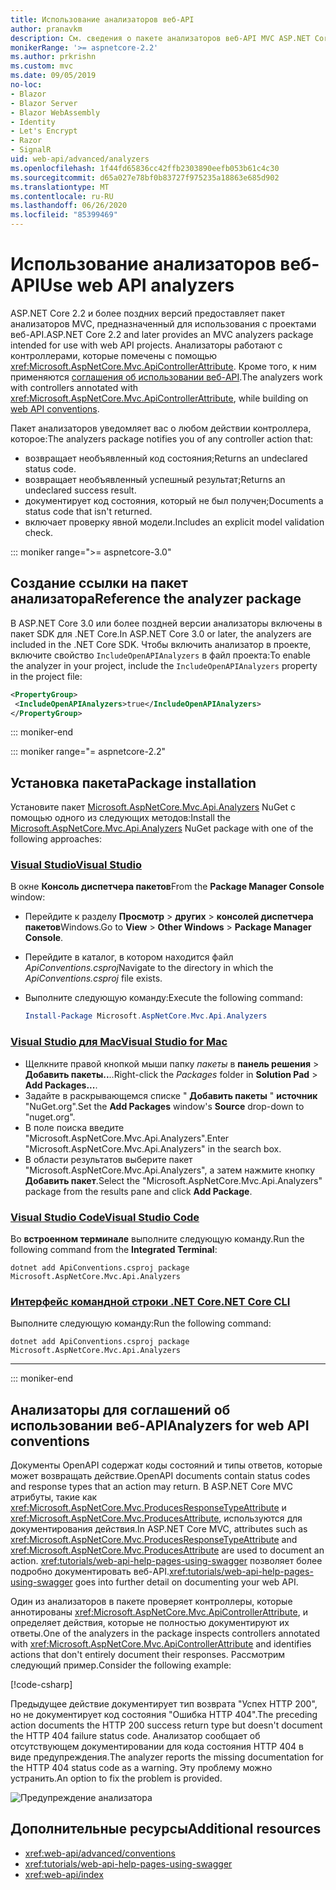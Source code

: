 ```yaml
---
title: Использование анализаторов веб-API
author: pranavkm
description: См. сведения о пакете анализаторов веб-API MVC ASP.NET Core.
monikerRange: '>= aspnetcore-2.2'
ms.author: prkrishn
ms.custom: mvc
ms.date: 09/05/2019
no-loc:
- Blazor
- Blazor Server
- Blazor WebAssembly
- Identity
- Let's Encrypt
- Razor
- SignalR
uid: web-api/advanced/analyzers
ms.openlocfilehash: 1f44fd65836cc42ffb2303890eefb053b61c4c30
ms.sourcegitcommit: d65a027e78bf0b83727f975235a18863e685d902
ms.translationtype: MT
ms.contentlocale: ru-RU
ms.lasthandoff: 06/26/2020
ms.locfileid: "85399469"
---
```

# <a name="use-web-api-analyzers"></a><span data-ttu-id="f528c-103">Использование анализаторов веб-API</span><span class="sxs-lookup"><span data-stu-id="f528c-103">Use web API analyzers</span></span>

<span data-ttu-id="f528c-104">ASP.NET Core 2.2 и более поздних версий предоставляет пакет анализаторов MVC, предназначенный для использования с проектами веб-API.</span><span class="sxs-lookup"><span data-stu-id="f528c-104">ASP.NET Core 2.2 and later provides an MVC analyzers package intended for use with web API projects.</span></span> <span data-ttu-id="f528c-105">Анализаторы работают с контроллерами, которые помечены с помощью <xref:Microsoft.AspNetCore.Mvc.ApiControllerAttribute>. Кроме того, к ним применяются [соглашения об использовании веб-API](xref:web-api/advanced/conventions).</span><span class="sxs-lookup"><span data-stu-id="f528c-105">The analyzers work with controllers annotated with <xref:Microsoft.AspNetCore.Mvc.ApiControllerAttribute>, while building on [web API conventions](xref:web-api/advanced/conventions).</span></span>

<span data-ttu-id="f528c-106">Пакет анализаторов уведомляет вас о любом действии контроллера, которое:</span><span class="sxs-lookup"><span data-stu-id="f528c-106">The analyzers package notifies you of any controller action that:</span></span>

* <span data-ttu-id="f528c-107">возвращает необъявленный код состояния;</span><span class="sxs-lookup"><span data-stu-id="f528c-107">Returns an undeclared status code.</span></span>
* <span data-ttu-id="f528c-108">возвращает необъявленный успешный результат;</span><span class="sxs-lookup"><span data-stu-id="f528c-108">Returns an undeclared success result.</span></span>
* <span data-ttu-id="f528c-109">документирует код состояния, который не был получен;</span><span class="sxs-lookup"><span data-stu-id="f528c-109">Documents a status code that isn't returned.</span></span>
* <span data-ttu-id="f528c-110">включает проверку явной модели.</span><span class="sxs-lookup"><span data-stu-id="f528c-110">Includes an explicit model validation check.</span></span>

::: moniker range=">= aspnetcore-3.0"

## <a name="reference-the-analyzer-package"></a><span data-ttu-id="f528c-111">Создание ссылки на пакет анализатора</span><span class="sxs-lookup"><span data-stu-id="f528c-111">Reference the analyzer package</span></span>

<span data-ttu-id="f528c-112">В ASP.NET Core 3.0 или более поздней версии анализаторы включены в пакет SDK для .NET Core.</span><span class="sxs-lookup"><span data-stu-id="f528c-112">In ASP.NET Core 3.0 or later, the analyzers are included in the .NET Core SDK.</span></span> <span data-ttu-id="f528c-113">Чтобы включить анализатор в проекте, включите свойство `IncludeOpenAPIAnalyzers` в файл проекта:</span><span class="sxs-lookup"><span data-stu-id="f528c-113">To enable the analyzer in your project, include the `IncludeOpenAPIAnalyzers` property in the project file:</span></span>

```xml
<PropertyGroup>
 <IncludeOpenAPIAnalyzers>true</IncludeOpenAPIAnalyzers>
</PropertyGroup>
```

::: moniker-end

::: moniker range="= aspnetcore-2.2"

## <a name="package-installation"></a><span data-ttu-id="f528c-114">Установка пакета</span><span class="sxs-lookup"><span data-stu-id="f528c-114">Package installation</span></span>

<span data-ttu-id="f528c-115">Установите пакет [Microsoft.AspNetCore.Mvc.Api.Analyzers](https://www.nuget.org/packages/Microsoft.AspNetCore.Mvc.Api.Analyzers) NuGet с помощью одного из следующих методов:</span><span class="sxs-lookup"><span data-stu-id="f528c-115">Install the [Microsoft.AspNetCore.Mvc.Api.Analyzers](https://www.nuget.org/packages/Microsoft.AspNetCore.Mvc.Api.Analyzers) NuGet package with one of the following approaches:</span></span>

### <a name="visual-studio"></a>[<span data-ttu-id="f528c-116">Visual Studio</span><span class="sxs-lookup"><span data-stu-id="f528c-116">Visual Studio</span></span>](#tab/visual-studio)

<span data-ttu-id="f528c-117">В окне **Консоль диспетчера пакетов**</span><span class="sxs-lookup"><span data-stu-id="f528c-117">From the **Package Manager Console** window:</span></span>
  * <span data-ttu-id="f528c-118">Перейдите к разделу **Просмотр** > **других** > **консолей диспетчера пакетов**Windows.</span><span class="sxs-lookup"><span data-stu-id="f528c-118">Go to **View** > **Other Windows** > **Package Manager Console**.</span></span>
  * <span data-ttu-id="f528c-119">Перейдите в каталог, в котором находится файл *ApiConventions.csproj*</span><span class="sxs-lookup"><span data-stu-id="f528c-119">Navigate to the directory in which the *ApiConventions.csproj* file exists.</span></span>
  * <span data-ttu-id="f528c-120">Выполните следующую команду:</span><span class="sxs-lookup"><span data-stu-id="f528c-120">Execute the following command:</span></span>

    ```powershell
    Install-Package Microsoft.AspNetCore.Mvc.Api.Analyzers
    ```

### <a name="visual-studio-for-mac"></a>[<span data-ttu-id="f528c-121">Visual Studio для Mac</span><span class="sxs-lookup"><span data-stu-id="f528c-121">Visual Studio for Mac</span></span>](#tab/visual-studio-mac)

* <span data-ttu-id="f528c-122">Щелкните правой кнопкой мыши папку *пакеты* в **панель решения** > **Добавить пакеты..**..</span><span class="sxs-lookup"><span data-stu-id="f528c-122">Right-click the *Packages* folder in **Solution Pad** > **Add Packages...**.</span></span>
* <span data-ttu-id="f528c-123">Задайте в раскрывающемся списке " **Добавить пакеты** " **источник** "NuGet.org".</span><span class="sxs-lookup"><span data-stu-id="f528c-123">Set the **Add Packages** window's **Source** drop-down to "nuget.org".</span></span>
* <span data-ttu-id="f528c-124">В поле поиска введите "Microsoft.AspNetCore.Mvc.Api.Analyzers".</span><span class="sxs-lookup"><span data-stu-id="f528c-124">Enter "Microsoft.AspNetCore.Mvc.Api.Analyzers" in the search box.</span></span>
* <span data-ttu-id="f528c-125">В области результатов выберите пакет "Microsoft.AspNetCore.Mvc.Api.Analyzers", а затем нажмите кнопку **Добавить пакет**.</span><span class="sxs-lookup"><span data-stu-id="f528c-125">Select the "Microsoft.AspNetCore.Mvc.Api.Analyzers" package from the results pane and click **Add Package**.</span></span>

### <a name="visual-studio-code"></a>[<span data-ttu-id="f528c-126">Visual Studio Code</span><span class="sxs-lookup"><span data-stu-id="f528c-126">Visual Studio Code</span></span>](#tab/visual-studio-code)

<span data-ttu-id="f528c-127">Во **встроенном терминале** выполните следующую команду.</span><span class="sxs-lookup"><span data-stu-id="f528c-127">Run the following command from the **Integrated Terminal**:</span></span>

```dotnetcli
dotnet add ApiConventions.csproj package Microsoft.AspNetCore.Mvc.Api.Analyzers
```

### <a name="net-core-cli"></a>[<span data-ttu-id="f528c-128">Интерфейс командной строки .NET Core</span><span class="sxs-lookup"><span data-stu-id="f528c-128">.NET Core CLI</span></span>](#tab/netcore-cli)

<span data-ttu-id="f528c-129">Выполните следующую команду:</span><span class="sxs-lookup"><span data-stu-id="f528c-129">Run the following command:</span></span>

```dotnetcli
dotnet add ApiConventions.csproj package Microsoft.AspNetCore.Mvc.Api.Analyzers
```

---

::: moniker-end

## <a name="analyzers-for-web-api-conventions"></a><span data-ttu-id="f528c-130">Анализаторы для соглашений об использовании веб-API</span><span class="sxs-lookup"><span data-stu-id="f528c-130">Analyzers for web API conventions</span></span>

<span data-ttu-id="f528c-131">Документы OpenAPI содержат коды состояний и типы ответов, которые может возвращать действие.</span><span class="sxs-lookup"><span data-stu-id="f528c-131">OpenAPI documents contain status codes and response types that an action may return.</span></span> <span data-ttu-id="f528c-132">В ASP.NET Core MVC атрибуты, такие как <xref:Microsoft.AspNetCore.Mvc.ProducesResponseTypeAttribute> и <xref:Microsoft.AspNetCore.Mvc.ProducesAttribute>, используются для документирования действия.</span><span class="sxs-lookup"><span data-stu-id="f528c-132">In ASP.NET Core MVC, attributes such as <xref:Microsoft.AspNetCore.Mvc.ProducesResponseTypeAttribute> and <xref:Microsoft.AspNetCore.Mvc.ProducesAttribute> are used to document an action.</span></span> <span data-ttu-id="f528c-133"><xref:tutorials/web-api-help-pages-using-swagger> позволяет более подробно документировать веб-API.</span><span class="sxs-lookup"><span data-stu-id="f528c-133"><xref:tutorials/web-api-help-pages-using-swagger> goes into further detail on documenting your web API.</span></span>

<span data-ttu-id="f528c-134">Один из анализаторов в пакете проверяет контроллеры, которые аннотированы <xref:Microsoft.AspNetCore.Mvc.ApiControllerAttribute>, и определяет действия, которые не полностью документируют их ответы.</span><span class="sxs-lookup"><span data-stu-id="f528c-134">One of the analyzers in the package inspects controllers annotated with <xref:Microsoft.AspNetCore.Mvc.ApiControllerAttribute> and identifies actions that don't entirely document their responses.</span></span> <span data-ttu-id="f528c-135">Рассмотрим следующий пример.</span><span class="sxs-lookup"><span data-stu-id="f528c-135">Consider the following example:</span></span>

[!code-csharp[](conventions/sample/Controllers/ContactsController.cs?name=missing404docs&highlight=10)]

<span data-ttu-id="f528c-136">Предыдущее действие документирует тип возврата "Успех HTTP 200", но не документирует код состояния "Ошибка HTTP 404".</span><span class="sxs-lookup"><span data-stu-id="f528c-136">The preceding action documents the HTTP 200 success return type but doesn't document the HTTP 404 failure status code.</span></span> <span data-ttu-id="f528c-137">Анализатор сообщает об отсутствующем документировании для кода состояния HTTP 404 в виде предупреждения.</span><span class="sxs-lookup"><span data-stu-id="f528c-137">The analyzer reports the missing documentation for the HTTP 404 status code as a warning.</span></span> <span data-ttu-id="f528c-138">Эту проблему можно устранить.</span><span class="sxs-lookup"><span data-stu-id="f528c-138">An option to fix the problem is provided.</span></span>

![Предупреждение анализатора](conventions/_static/Analyzer.gif)

## <a name="additional-resources"></a><span data-ttu-id="f528c-140">Дополнительные ресурсы</span><span class="sxs-lookup"><span data-stu-id="f528c-140">Additional resources</span></span>

* <xref:web-api/advanced/conventions>
* <xref:tutorials/web-api-help-pages-using-swagger>
* <xref:web-api/index>
